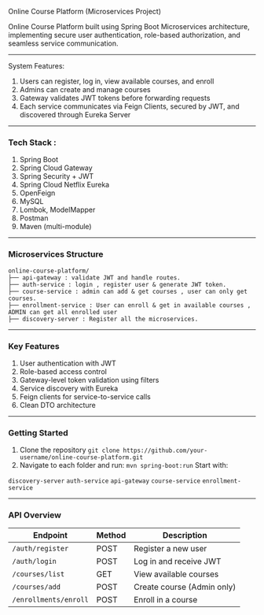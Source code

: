 Online Course Platform (Microservices Project)

Online Course Platform built using Spring Boot Microservices architecture, implementing secure user authentication, role-based authorization, and seamless service communication.

-----------------------------------------------------------------------------------------------------------------
System Features:

1. Users can register, log in, view available courses, and enroll
2. Admins can create and manage courses
3. Gateway validates JWT tokens before forwarding requests
4. Each service communicates via Feign Clients, secured by JWT, and discovered through Eureka Server

-------------------------------------------------------------------------------------------------------------------

### Tech Stack :
 1. Spring Boot
 2. Spring Cloud Gateway
 3. Spring Security + JWT
 4. Spring Cloud Netflix Eureka
 5. OpenFeign
 6. MySQL
 7. Lombok, ModelMapper
 8. Postman
 9. Maven (multi-module)

--------------------------------------------------------------------------------------------------------------------------------

### Microservices Structure

```
online-course-platform/
├── api-gateway : validate JWT and handle routes.
├── auth-service : login , register user & generate JWT token. 
├── course-service : admin can add & get courses , user can only get courses.
├── enrollment-service : User can enroll & get in available courses , ADMIN can get all enrolled user 
├── discovery-server : Register all the microservices.
```

--------------------------------------------------------------------------------------------------------------
### Key Features
 1. User authentication with JWT
 2. Role-based access control
 3. Gateway-level token validation using filters
 4. Service discovery with Eureka
 5. Feign clients for service-to-service calls
 6. Clean DTO architecture

--------------------------------------------------------------------------------------------------------------------

### Getting Started

1. Clone the repository
   `git clone https://github.com/your-username/online-course-platform.git`
2. Navigate to each folder and run:
   `mvn spring-boot:run`
Start with:

 `discovery-server`
 `auth-service`
 `api-gateway`
 `course-service`
 `enrollment-service`

--------------------------------------------------------------------

### API Overview

| Endpoint          | Method | Description                |
| ----------------- | ------ | -------------------------- |
| `/auth/register`  | POST   | Register a new user        |
| `/auth/login`     | POST   | Log in and receive JWT     |
| `/courses/list`   | GET    | View available courses     |
| `/courses/add`    | POST   | Create course (Admin only) |
| `/enrollments/enroll`   | POST   | Enroll in a course   |
